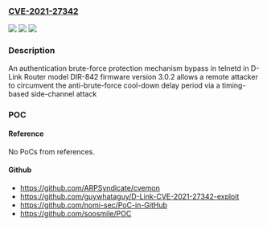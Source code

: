 ### [CVE-2021-27342](https://cve.mitre.org/cgi-bin/cvename.cgi?name=CVE-2021-27342)
![](https://img.shields.io/static/v1?label=Product&message=n%2Fa&color=blue)
![](https://img.shields.io/static/v1?label=Version&message=n%2Fa&color=blue)
![](https://img.shields.io/static/v1?label=Vulnerability&message=n%2Fa&color=brighgreen)

### Description

An authentication brute-force protection mechanism bypass in telnetd in D-Link Router model DIR-842 firmware version 3.0.2 allows a remote attacker to circumvent the anti-brute-force cool-down delay period via a timing-based side-channel attack

### POC

#### Reference
No PoCs from references.

#### Github
- https://github.com/ARPSyndicate/cvemon
- https://github.com/guywhataguy/D-Link-CVE-2021-27342-exploit
- https://github.com/nomi-sec/PoC-in-GitHub
- https://github.com/soosmile/POC

